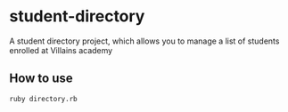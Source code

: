 # student-directory

A student directory project, which allows you to manage a list of students enrolled at Villains academy

## How to use

```shell
ruby directory.rb
```
